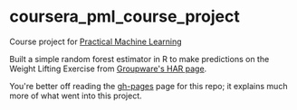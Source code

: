 # coursera_pml_course_project
Course project for [Practical Machine Learning](https://class.coursera.org/predmachlearn-011)

Built a simple random forest estimator in R to make predictions on the Weight Lifting Exercise from [Groupware's HAR page](http://groupware.les.inf.puc-rio.br/har).

You're better off reading the [gh-pages](https://balladeer.github.io/coursera_pml_course_project/) page for this repo; it explains much more of what went into this project.

